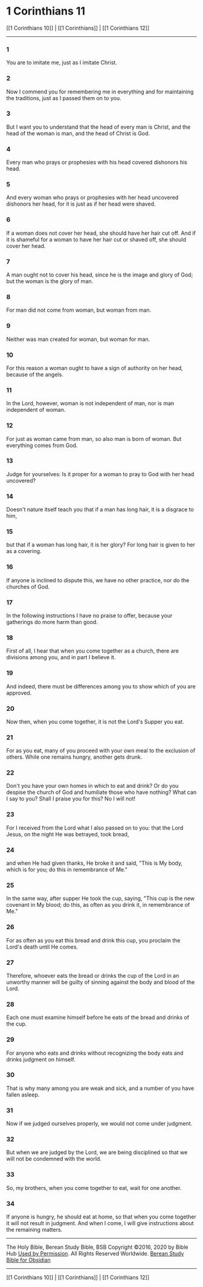 # 1 Corinthians 11

[[1 Corinthians 10]] | [[1 Corinthians]] | [[1 Corinthians 12]]

---

### 1
You are to imitate me, just as I imitate Christ.

### 2
Now I commend you for remembering me in everything and for maintaining the traditions, just as I passed them on to you.

### 3
But I want you to understand that the head of every man is Christ, and the head of the woman is man, and the head of Christ is God.

### 4
Every man who prays or prophesies with his head covered dishonors his head.

### 5
And every woman who prays or prophesies with her head uncovered dishonors her head, for it is just as if her head were shaved.

### 6
If a woman does not cover her head, she should have her hair cut off. And if it is shameful for a woman to have her hair cut or shaved off, she should cover her head.

### 7
A man ought not to cover his head, since he is the image and glory of God; but the woman is the glory of man.

### 8
For man did not come from woman, but woman from man.

### 9
Neither was man created for woman, but woman for man.

### 10
For this reason a woman ought to have a sign of authority on her head, because of the angels.

### 11
In the Lord, however, woman is not independent of man, nor is man independent of woman.

### 12
For just as woman came from man, so also man is born of woman. But everything comes from God.

### 13
Judge for yourselves: Is it proper for a woman to pray to God with her head uncovered?

### 14
Doesn't nature itself teach you that if a man has long hair, it is a disgrace to him,

### 15
but that if a woman has long hair, it is her glory? For long hair is given to her as a covering.

### 16
If anyone is inclined to dispute this, we have no other practice, nor do the churches of God.

### 17
In the following instructions I have no praise to offer, because your gatherings do more harm than good.

### 18
First of all, I hear that when you come together as a church, there are divisions among you, and in part I believe it.

### 19
And indeed, there must be differences among you to show which of you are approved.

### 20
Now then, when you come together, it is not the Lord's Supper you eat.

### 21
For as you eat, many of you proceed with your own meal to the exclusion of others. While one remains hungry, another gets drunk.

### 22
Don't you have your own homes in which to eat and drink? Or do you despise the church of God and humiliate those who have nothing? What can I say to you? Shall I praise you for this? No I will not!

### 23
For I received from the Lord what I also passed on to you: that the Lord Jesus, on the night He was betrayed, took bread,

### 24
and when He had given thanks, He broke it and said, "This is My body, which is for you; do this in remembrance of Me."

### 25
In the same way, after supper He took the cup, saying, "This cup is the new covenant in My blood; do this, as often as you drink it, in remembrance of Me."

### 26
For as often as you eat this bread and drink this cup, you proclaim the Lord's death until He comes.

### 27
Therefore, whoever eats the bread or drinks the cup of the Lord in an unworthy manner will be guilty of sinning against the body and blood of the Lord.

### 28
Each one must examine himself before he eats of the bread and drinks of the cup.

### 29
For anyone who eats and drinks without recognizing the body eats and drinks judgment on himself.

### 30
That is why many among you are weak and sick, and a number of you have fallen asleep.

### 31
Now if we judged ourselves properly, we would not come under judgment.

### 32
But when we are judged by the Lord, we are being disciplined so that we will not be condemned with the world.

### 33
So, my brothers, when you come together to eat, wait for one another.

### 34
If anyone is hungry, he should eat at home, so that when you come together it will not result in judgment. And when I come, I will give instructions about the remaining matters.

---

The Holy Bible, Berean Study Bible, BSB
Copyright ©2016, 2020 by Bible Hub
[Used by Permission](https://berean.bible/terms.htm). All Rights Reserved Worldwide.
[Berean Study Bible for Obsidian](https://github.com/gapmiss/berean-study-bible-for-obsidian)

---

[[1 Corinthians 10]] | [[1 Corinthians]] | [[1 Corinthians 12]]

